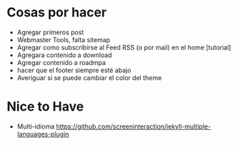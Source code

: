 # Cosas por hacer

* Agregar primeros post
* Webmaster Tools, falta sitemap
* Agregar como subscribirse al Feed RSS (o por mail) en el home [tutorial]
* Agregara contenido a download
* Agregar contenido a roadmpa
* hacer que el footer siempre esté abajo
* Averiguar si se puede cambiar el color del theme

# Nice to Have

* Multi-idioma https://github.com/screeninteraction/jekyll-multiple-languages-plugin
